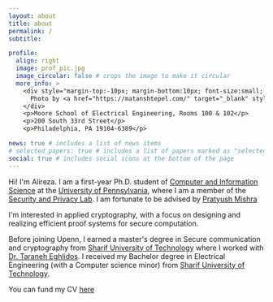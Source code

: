 ```yaml
---
layout: about
title: about
permalink: /
subtitle:

profile:
  align: right
  image: prof_pic.jpg
  image_circular: false # crops the image to make it circular
  more_info: >
    <div style="margin-top:-10px; margin-bottom:10px; font-size:small; color:gray;">
      Photo by <a href="https://matanshtepel.com/" target="_blank" style="color:gray;">Matan</a>
    </div>
    <p>Moore School of Electrical Engineering, Rooms 100 & 102</p>
    <p>200 South 33rd Street</p>
    <p>Philadelphia, PA 19104-6389</p>

news: true # includes a list of news items
# selected_papers: true # includes a list of papers marked as "selected={true}"
social: true # includes social icons at the bottom of the page
---
```


Hi! I'm Alireza. I am a first-year Ph.D. student of [Computer and Information Science](https://www.cis.upenn.edu/) at the [University of Pennsylvania](https://www.upenn.edu/), where I am a member of the [Security and Privacy Lab](https://splab.cis.upenn.edu/). I am fortunate to be advised by [Pratyush Mishra](https://pratyushmishra.com/)

I'm interested in applied cryptography, with a focus on designing and realizing efficient proof systems for secure computation.

Before joining Upenn, I earned a master's degree in Secure communication and cryptography from [Sharif University of Technology](https://en.sharif.ir/) where I worked with [Dr. Taraneh Eghlidos](https://sharif.edu/~teghlidos/). I received my Bachelor degree in Electrical Engineering (with a Computer science minor) from [Sharif University of Technology](https://en.sharif.ir/).

You can fund my CV [here](assets/pdf/cv.pdf)